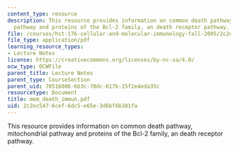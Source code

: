 ```yaml
---
content_type: resource
description: This resource provides information on common death pathway, mitochondrial
  pathway and proteins of the Bcl-2 family, an death receptor pathway.
file: /courses/hst-176-cellular-and-molecular-immunology-fall-2005/2c2ec5476cef6dc5e65e3d6bf6b381fa_mem_death_immun.pdf
file_type: application/pdf
learning_resource_types:
- Lecture Notes
license: https://creativecommons.org/licenses/by-nc-sa/4.0/
ocw_type: OCWFile
parent_title: Lecture Notes
parent_type: CourseSection
parent_uid: 70516006-6b3c-70dc-617b-15f2e4eda35c
resourcetype: Document
title: mem_death_immun.pdf
uid: 2c2ec547-6cef-6dc5-e65e-3d6bf6b381fa
---
```

This resource provides information on common death pathway, mitochondrial pathway and proteins of the Bcl-2 family, an death receptor pathway.